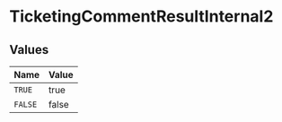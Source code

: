# TicketingCommentResultInternal2


## Values

| Name    | Value   |
| ------- | ------- |
| `TRUE`  | true    |
| `FALSE` | false   |